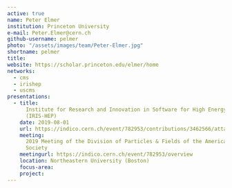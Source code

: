 ```yaml
---
active: true
name: Peter Elmer
institution: Princeton University
e-mail: Peter.Elmer@cern.ch
github-username: pelmer
photo: "/assets/images/team/Peter-Elmer.jpg"
shortname: pelmer
title: 
website: https://scholar.princeton.edu/elmer/home
networks:
  - cms
  - irishep
  - uscms
presentations:
  - title:
      Institute for Research and Innovation in Software for High Energy Physics
      (IRIS-HEP)
    date: 2019-08-01
    url: https://indico.cern.ch/event/782953/contributions/3462566/attachments/1889484/3115717/IRIS-HEP-APS-DPF-2019.pdf
    meeting:
      2019 Meeting of the Division of Particles & Fields of the American Physical
      Society
    meetingurl: https://indico.cern.ch/event/782953/overview
    location: Northeastern University (Boston)
    focus-area:
    project:
---
```


